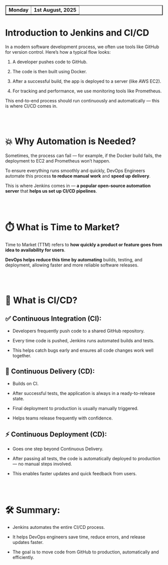 <table border="2px solid">
<tr>
<td><b>Monday</b></td>
<td><b>1st August, 2025</b></td>
</tr>
</table>

# Introduction to Jenkins and CI/CD

In a modern software development process, we often use tools like GitHub for version control. Here’s how a typical flow looks:

1. A developer pushes code to GitHub.

2. The code is then built using Docker.

3. After a successful build, the app is deployed to a server (like AWS EC2).

4. For tracking and performance, we use monitoring tools like Prometheus.

This end-to-end process should run continuously and automatically — this is where CI/CD comes in.

<br>
<br>

# 💥 Why Automation is Needed?
Sometimes, the process can fail — for example, if the Docker build fails, the deployment to EC2 and Prometheus won’t happen.

To ensure everything runs smoothly and quickly, DevOps Engineers automate this process **to reduce manual work** and **speed up delivery**.

This is where Jenkins comes in — **a popular open-source automation server** that **helps us set up CI/CD pipelines**.

<br>
<br>

# ⏱️ What is Time to Market?
Time to Market (TTM) refers to **how quickly a product or feature goes from idea to availability for users**.

**DevOps helps reduce this time by automating** builds, testing, and deployment, allowing faster and more reliable software releases.

<br>
<br>

# 🔄 What is CI/CD?
## ✅ Continuous Integration (CI):
- Developers frequently push code to a shared GitHub repository.

- Every time code is pushed, Jenkins runs automated builds and tests.

- This helps catch bugs early and ensures all code changes work well together.

## 🚚 Continuous Delivery (CD):
- Builds on CI.

- After successful tests, the application is always in a ready-to-release state.

- Final deployment to production is usually manually triggered.

- Helps teams release frequently with confidence.

## ⚡ Continuous Deployment (CD):
- Goes one step beyond Continuous Delivery.

- After passing all tests, the code is automatically deployed to production — no manual steps involved.

- This enables faster updates and quick feedback from users.

<br>
<br>

# 🛠️ Summary:
- Jenkins automates the entire CI/CD process.

- It helps DevOps engineers save time, reduce errors, and release updates faster.

- The goal is to move code from GitHub to production, automatically and efficiently.

